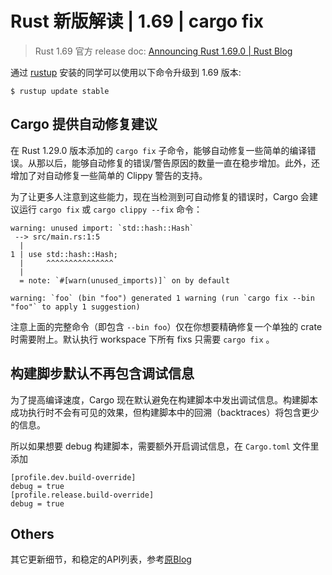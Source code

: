 # Rust 新版解读 | 1.69 | cargo fix

> Rust 1.69 官方 release doc: [Announcing Rust 1.69.0 | Rust Blog](https://blog.rust-lang.org/2023/04/20/Rust-1.69.0.html)

通过 [rustup](https://www.rust-lang.org/tools/install) 安装的同学可以使用以下命令升级到 1.69 版本:

```shell
$ rustup update stable
```

## Cargo 提供自动修复建议

在 Rust 1.29.0 版本添加的 `cargo fix` 子命令，能够自动修复一些简单的编译错误。从那以后，能够自动修复的错误/警告原因的数量一直在稳步增加。此外，还增加了对自动修复一些简单的 Clippy 警告的支持。

为了让更多人注意到这些能力，现在当检测到可自动修复的错误时，Cargo 会建议运行 `cargo fix` 或 `cargo clippy --fix` 命令：

```shell
warning: unused import: `std::hash::Hash`
 --> src/main.rs:1:5
  |
1 | use std::hash::Hash;
  |     ^^^^^^^^^^^^^^^
  |
  = note: `#[warn(unused_imports)]` on by default

warning: `foo` (bin "foo") generated 1 warning (run `cargo fix --bin "foo"` to apply 1 suggestion)
```

注意上面的完整命令（即包含 `--bin foo`）仅在你想要精确修复一个单独的 crate 时需要附上。默认执行 workspace 下所有 fixs 只需要 `cargo fix` 。

## 构建脚步默认不再包含调试信息

为了提高编译速度，Cargo 现在默认避免在构建脚本中发出调试信息。构建脚本成功执行时不会有可见的效果，但构建脚本中的回溯（backtraces）将包含更少的信息。

所以如果想要 debug 构建脚本，需要额外开启调试信息，在 `Cargo.toml` 文件里添加

```text
[profile.dev.build-override]
debug = true
[profile.release.build-override]
debug = true
```

## Others

其它更新细节，和稳定的API列表，参考[原Blog](https://blog.rust-lang.org/2023/04/20/Rust-1.69.0.html#stabilized-apis)

